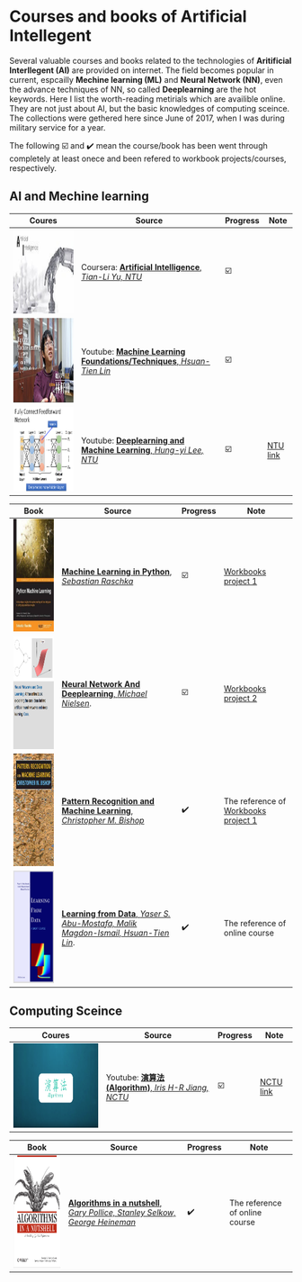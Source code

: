 # Courses and books of Artificial Intellegent
Several valuable courses and books related to the technologies of **Aritificial Interllegent (AI)** are provided on internet. The field becomes popular in current, espcailly **Mechine learning (ML)** and **Neural Network (NN)**, even the advance techniques of NN, so called **Deeplearning** are the hot keywords. Here I list the worth-reading metirials which are availible online. They are not just about AI, but the basic knowledges of computing sceince. The collections were gethered here since June of 2017, when I was during military service for a year.   

The following :ballot_box_with_check: and :heavy_check_mark: mean the course/book has been went through completely at least onece and been refered to workbook projects/courses, respectively.

## AI and Mechine learning

| Coures | Source | Progress | Note |
| -------- | -------- | -------- | -------- |
| <img src="doc/AI-LOGO.jpg"  height="150" width="300"> |  Coursera: [**Artificial Intelligence**, *Tian-Li Yu, NTU*](https://www.coursera.org/learn/rengong-zhineng) | :ballot_box_with_check: | |
| <img src="doc/Lin.jpg"  height="150" width="300">  | Youtube: [**Machine Learning Foundations/Techniques**, *Hsuan-Tien Lin*](https://www.csie.ntu.edu.tw/~htlin/) | :ballot_box_with_check: | |
| <img src="doc/Hungyi_Lee.png"  height="150" width="300">  | Youtube: [**Deeplearning and Machine Learning**, *Hung-yi Lee, NTU*](https://www.youtube.com/playlist?list=PLJV_el3uVTsPy9oCRY30oBPNLCo89yu49) | :ballot_box_with_check: | [NTU link](http://speech.ee.ntu.edu.tw/~tlkagk/courses_ML17_2.html) |

| Book | Source | Progress |  Note |
| -------- | -------- | -------- | -------- |
| <img src="doc/Python_Machine_Learning_RS.jpeg" height="200" width="200">    | [**Machine Learning in Python**, *Sebastian Raschka*](https://sebastianraschka.com/books.html)  | :ballot_box_with_check: | [Workbooks project 1](Machine_Learning_in_Python_SR) |
| <img src="doc/book_cover.png" height="200" width="200"> | [**Neural Network And Deeplearning**, *Michael Nielsen*](http://neuralnetworksanddeeplearning.com). | :ballot_box_with_check: |  [Workbooks project 2](Neural_Network_And_Deeplearning_MN) |
| <img src="doc/Pattern_Recognition_and_Machine_Learning_Bishop.jpeg"  height="200" width="200" > | [**Pattern Recognition and Machine Learning**, *Christopher M. Bishop* ](https://books.google.com.tw/books/about/Pattern_Recognition_and_Machine_Learning.html?id=kTNoQgAACAAJ&source=kp_cover&redir_esc=y) | :heavy_check_mark: |  The reference of [Workbooks project 1](Machine_Learning_in_Python_SR) |
| <img src="doc/LearningFromData.png" height="200" width="200"> | [**Learning from Data**, *Yaser S. Abu-Mostafa, Malik Magdon-Ismail, Hsuan-Tien Lin*](http://amlbook.com). | :heavy_check_mark: | The reference of online course |

## Computing Sceince
| Coures | Source | Progress | Note |
| -------- | -------- | -------- | -------- |
| <img src="doc/algorithm.png"  height="150" width="300"> |  Youtube: [**演算法 (Algorithm)**, *Iris H-R Jiang, NCTU*](https://www.coursera.org/learn/rengong-zhineng) | :ballot_box_with_check: | [NCTU link](http://ocw.nctu.edu.tw/course_detail.php?bgid=8&gid=0&nid=493#.Wi9Kya33VE4) |

| Book | Source | Progress |  Note |
| -------- | -------- | -------- | -------- |
| <img src="doc/lrg.jpg" height="200" width="200">    | [**Algorithms in a nutshell**, *Gary Pollice, Stanley Selkow, George Heineman*](http://shop.oreilly.com/product/9780596516246.do)  | :heavy_check_mark: | The reference of online course |
